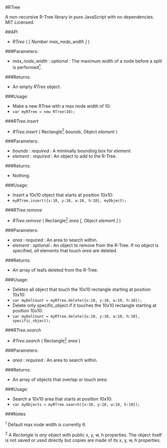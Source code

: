 #RTree

A non-recursive R-Tree library in pure JavaScript with no dependencies. MIT Licensed.

##API

-  *RTree* ( _[ Number *max_node_width* ]_ )

###Parameters: 

-  *max_node_width* : _optional_ : The maximum width of a node before a split is performed[<sup>1</sup>](#f1).

###Returns: 

-  An empty *RTree* object.

###Usage: 

-  Make a new RTree with a max node width of 10:
- `var myRTree = new RTree(10);`


###*RTree.insert*

-  *RTree.insert* ( Rectangle[<sup>2</sup>](#f2) *bounds*, Object *element* )

###Parameters: 

-  *bounds* : *required* : A minimally bounding box for *element*.
- *element* : *required* : An object to add to the R-Tree.

###Returns: 

-  Nothing.

###Usage: 

-  Insert a 10x10 object that starts at position 10x10:
- `myRTree.insert({x:10, y:10, w:10, h:10}, myObject);`


###*RTree.remove*

-  *RTree.remove* ( Rectangle[<sup>2</sup>](#f2) *area* _[, Object *element* ]_ )

###Parameters: 

-  *area* : *required* : An area to search within.
- *element* : _optional_ : An object to remove from the R-Tree. If no object is specified, *all* elements that touch *area* are deleted.

###Returns: 

-  An array of leafs deleted from the R-Tree.

###Usage: 

-  Deletes all object that touch the 10x10 rectangle starting at position 10x10:
- `var myDelCount = myRTree.delete({x:10, y:10, w:10, h:10});`
- Delete only specific_object if it touches the 10x10 rectangle starting at position 10x10:
- `var myDelCount = myRTree.delete({x:10, y:10, w:10, h:10}, specific_object);`


###*RTree.search* 

-  *RTree.search* ( Rectangle[<sup>2</sup>](#f2) *area* )

###Parameters: 

-  *area* : *required* : An area to search within.

###Returns: 

-  An array of objects that overlap or touch *area*.

###Usage: 

-  Search a 10x10 area that starts at position 10x10:
- `var myObjects = myRTree.search({x:10, y:10, w:10, h:10});`

###Notes

<sup><a name="f1">1</a></sup> Default max node width is currently 6.

<sup><a name="f2">2</a></sup> A _Rectangle_ is *any* object with public x, y, w, h properties. The object itself is not saved or used directly but copies are made of its x, y, w, h properties.